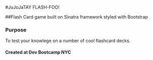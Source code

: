 #JuJoJaTAY FLASH-FOO!

##Flash Card game built on Sinatra framework styled with Bootstrap

### Purpose
To test your knowlege on a number of cool flashcard decks.

#### Created at Dev Bootcamp NYC
